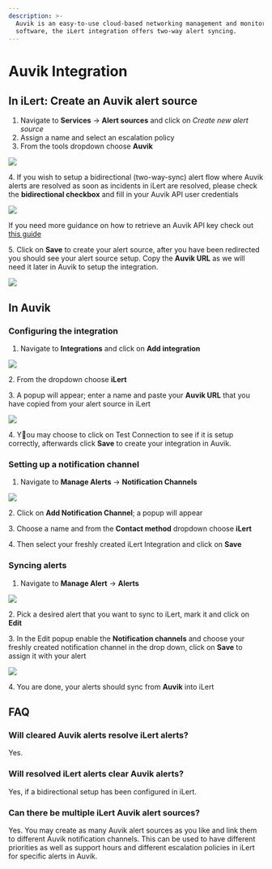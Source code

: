 ```yaml
---
description: >-
  Auvik is an easy-to-use cloud-based networking management and monitoring
  software, the iLert integration offers two-way alert syncing.
---
```


# Auvik Integration

## In iLert: Create an Auvik alert source

1. Navigate to **Services** -> **Alert sources** and click on _Create new alert source_
2. Assign a name and select an escalation policy
3. From the tools dropdown choose **Auvik**

![](<../.gitbook/assets/image (54) (1).png>)

4\. If you wish to setup a bidirectional (two-way-sync) alert flow where Auvik alerts are resolved as soon as incidents in iLert are resolved, please check the **bidirectional checkbox** and fill in your Auvik API user credentials

![](<../.gitbook/assets/image (53) (1) (1) (1) (1) (1).png>)

If you need more guidance on how to retrieve an Auvik API key check out [this guide](https://support.auvik.com/hc/en-us/articles/204309114#topic\_regenerate)

5\. Click on **Save** to create your alert source, after you have been redirected you should see your alert source setup. Copy the **Auvik URL** as we will need it later in Auvik to setup the integration.

![](<../.gitbook/assets/image (48) (1) (1) (1).png>)

## In Auvik

### Configuring the integration

1. Navigate to **Integrations** and click on **Add integration**

![](<../.gitbook/assets/image (49) (1) (1).png>)

&#x20;2\. From the dropdown choose **iLert**

3\. A popup will appear; enter a name and paste your **Auvik URL** that you have copied from your alert source in iLert

![](<../.gitbook/assets/image (47) (1) (1).png>)

4\. You may choose to click on Test Connection to see if it is setup correctly, afterwards click **Save** to create your integration in Auvik.

### Setting up a notification channel

1. Navigate to **Manage Alerts** -> **Notification Channels**

![](<../.gitbook/assets/image (52) (1) (1) (1) (1).png>)

2\. Click on **Add Notification Channel**; a popup will appear

3\. Choose a name and from the **Contact method** dropdown choose **iLert**

4\. Then select your freshly created iLert Integration and click on **Save**

### Syncing alerts

1. Navigate to **Manage Alert** -> **Alerts**

&#x20;

![](<../.gitbook/assets/image (50) (1) (1) (1) (1).png>)

2\. Pick a desired alert that you want to sync to iLert, mark it and click on **Edit**

3\. In the Edit popup enable the **Notification channels** and choose your freshly created notification channel in the drop down, click on **Save** to assign it with your alert

![](<../.gitbook/assets/image (47) (1) (1) (1).png>)

4\. You are done, your alerts should sync from **Auvik** into iLert

## FAQ



### Will cleared Auvik alerts resolve iLert alerts?

Yes.

### Will resolved iLert alerts clear Auvik alerts?

Yes, if a bidirectional setup has been configured in iLert.

### Can there be multiple iLert Auvik alert sources?

Yes. You may create as many Auvik alert sources as you like and link them to different Auvik notification channels. This can be used to have different priorities as well as support hours and different escalation policies in iLert for specific alerts in Auvik.

